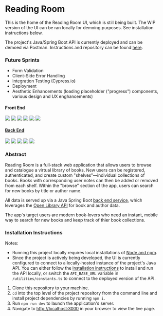 # Reading Room

This is the home of the Reading Room UI, which is still being built. The WIP version of the UI can be ran locally for demoing purposes. See installation instructions below.

The project's Java/Spring Boot API is currently deployed and can be demoed via Postman. Instructions and repository can be found [here](https://github.com/sam-rice/reading-room-api).

### Future Sprints

- Form Validation
- Client-Side Error Handling
- Integration Testing (Cypress.io)
- Deployment
- Aesthetic Enhancements (loading placeholder ("progress") components, various design and UX enghancements)

#### Front End
<p align="left">
  <img src="https://img.shields.io/badge/TypeScript-007ACC?style=for-the-badge&logo=typescript&logoColor=white" />
  <img src="https://img.shields.io/badge/React-20232A?style=for-the-badge&logo=react&logoColor=61DAFB" />
  <img src="https://img.shields.io/badge/Next.js-000000?style=for-the-badge&logo=next.js&logoColor=white" />
  <img src="https://img.shields.io/badge/Tailwind_CSS-38B2AC?style=for-the-badge&logo=tailwind-css&logoColor=white" />
  <img src="https://img.shields.io/badge/HTML5-E34F26?style=for-the-badge&logo=html5&logoColor=white" />
  <img src="https://img.shields.io/badge/Figma-F24E1E?style=for-the-badge&logo=figma&logoColor=white" />
</p>

#### [Back End](https://github.com/sam-rice/reading-room-api)
<p align="left">
  <img src="https://img.shields.io/badge/Java-ED8B00?style=for-the-badge&logo=openjdk&logoColor=white" />
  <img src="https://img.shields.io/badge/Spring_Boot-6DB33F?style=for-the-badge&logo=spring&logoColor=white" />
  <img src="https://img.shields.io/badge/PostgreSQL-316192?style=for-the-badge&logo=postgresql&logoColor=white" />
  <img src="https://img.shields.io/badge/JUnit-ED8B00?style=for-the-badge&logoColor=white" />
  <img src="https://img.shields.io/badge/Heroku-430098?style=for-the-badge&logo=heroku&logoColor=white" />
</p>

### Abstract

Reading Room is a full-stack web application that allows users to browse and catalogue a virtual library of books. New users can be registered, authenticated, and create custom "shelves"—individual collections of books. Books with corresponding user notes can then be added or removed from each shelf. Within the "browse" section of the app, users can search for new books by title or author name. 

All data is served up via a Java Spring Boot [back end service](https://github.com/sam-rice/reading-room-api), which leverages the [Open Library API](https://openlibrary.org/developers/api) for book and author data. 

The app's target users are modern book-lovers who need an instant, mobile way to search for new books and keep track of thier book collections.

### Installation Instructions

Notes: 
- Running this project locally requires local installations of [Node and npm](https://nodejs.org/en).
- Since the project is actively being developed, the UI is currently configured to connect to a locally-hosted instance of the project's Java API. You can either follow the [installation instructions](https://github.com/sam-rice/reading-room-api?tab=readme-ov-file#local-setup-instructions) to install and run the API locally, or switch the `API_BASE_URL` variable in `/utilities/constants.ts` to connect to the deployed version of the API.

1. Clone this repository to your machine.
2. `cd` into the top level of the project repository from the command line and install project dependencies by running `npm i`.
3. Run `npm run dev` to launch the application's server.
4. Navigate to [http://localhost:3000](http://localhost:3000) in your browser to view the live page.
